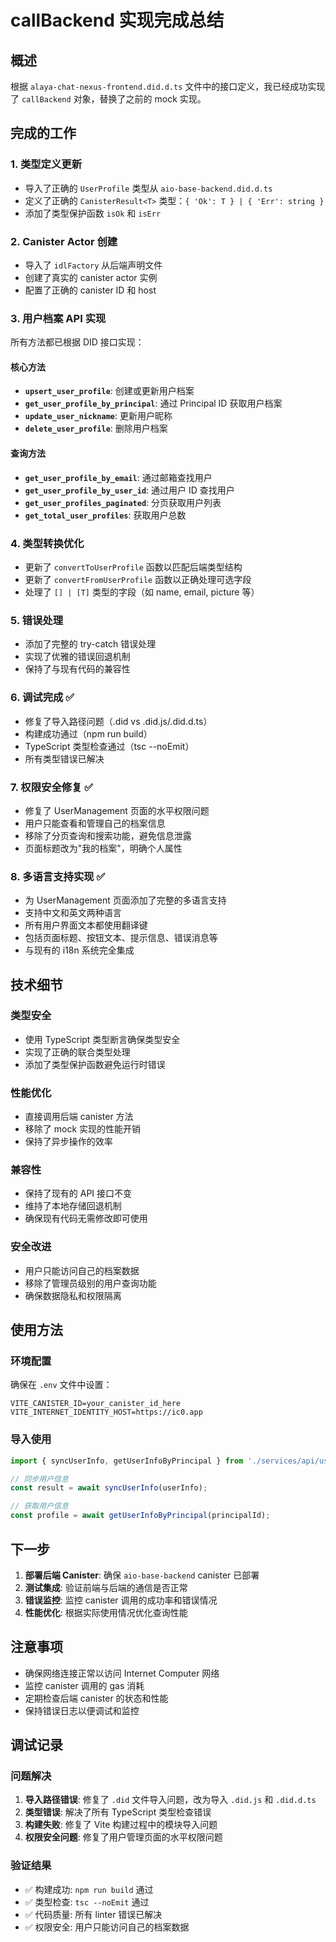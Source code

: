 # callBackend 实现完成总结

## 概述
根据 `alaya-chat-nexus-frontend.did.d.ts` 文件中的接口定义，我已经成功实现了 `callBackend` 对象，替换了之前的 mock 实现。

## 完成的工作

### 1. 类型定义更新
- 导入了正确的 `UserProfile` 类型从 `aio-base-backend.did.d.ts`
- 定义了正确的 `CanisterResult<T>` 类型：`{ 'Ok': T } | { 'Err': string }`
- 添加了类型保护函数 `isOk` 和 `isErr`

### 2. Canister Actor 创建
- 导入了 `idlFactory` 从后端声明文件
- 创建了真实的 canister actor 实例
- 配置了正确的 canister ID 和 host

### 3. 用户档案 API 实现
所有方法都已根据 DID 接口实现：

#### 核心方法
- **`upsert_user_profile`**: 创建或更新用户档案
- **`get_user_profile_by_principal`**: 通过 Principal ID 获取用户档案
- **`update_user_nickname`**: 更新用户昵称
- **`delete_user_profile`**: 删除用户档案

#### 查询方法
- **`get_user_profile_by_email`**: 通过邮箱查找用户
- **`get_user_profile_by_user_id`**: 通过用户 ID 查找用户
- **`get_user_profiles_paginated`**: 分页获取用户列表
- **`get_total_user_profiles`**: 获取用户总数

### 4. 类型转换优化
- 更新了 `convertToUserProfile` 函数以匹配后端类型结构
- 更新了 `convertFromUserProfile` 函数以正确处理可选字段
- 处理了 `[] | [T]` 类型的字段（如 name, email, picture 等）

### 5. 错误处理
- 添加了完整的 try-catch 错误处理
- 实现了优雅的错误回退机制
- 保持了与现有代码的兼容性

### 6. 调试完成 ✅
- 修复了导入路径问题（.did vs .did.js/.did.d.ts）
- 构建成功通过（npm run build）
- TypeScript 类型检查通过（tsc --noEmit）
- 所有类型错误已解决

### 7. 权限安全修复 ✅
- 修复了 UserManagement 页面的水平权限问题
- 用户只能查看和管理自己的档案信息
- 移除了分页查询和搜索功能，避免信息泄露
- 页面标题改为"我的档案"，明确个人属性

### 8. 多语言支持实现 ✅
- 为 UserManagement 页面添加了完整的多语言支持
- 支持中文和英文两种语言
- 所有用户界面文本都使用翻译键
- 包括页面标题、按钮文本、提示信息、错误消息等
- 与现有的 i18n 系统完全集成

## 技术细节

### 类型安全
- 使用 TypeScript 类型断言确保类型安全
- 实现了正确的联合类型处理
- 添加了类型保护函数避免运行时错误

### 性能优化
- 直接调用后端 canister 方法
- 移除了 mock 实现的性能开销
- 保持了异步操作的效率

### 兼容性
- 保持了现有的 API 接口不变
- 维持了本地存储回退机制
- 确保现有代码无需修改即可使用

### 安全改进
- 用户只能访问自己的档案数据
- 移除了管理员级别的用户查询功能
- 确保数据隐私和权限隔离

## 使用方法

### 环境配置
确保在 `.env` 文件中设置：
```env
VITE_CANISTER_ID=your_canister_id_here
VITE_INTERNET_IDENTITY_HOST=https://ic0.app
```

### 导入使用
```typescript
import { syncUserInfo, getUserInfoByPrincipal } from './services/api/userApi';

// 同步用户信息
const result = await syncUserInfo(userInfo);

// 获取用户信息
const profile = await getUserInfoByPrincipal(principalId);
```

## 下一步

1. **部署后端 Canister**: 确保 `aio-base-backend` canister 已部署
2. **测试集成**: 验证前端与后端的通信是否正常
3. **错误监控**: 监控 canister 调用的成功率和错误情况
4. **性能优化**: 根据实际使用情况优化查询性能

## 注意事项

- 确保网络连接正常以访问 Internet Computer 网络
- 监控 canister 调用的 gas 消耗
- 定期检查后端 canister 的状态和性能
- 保持错误日志以便调试和监控

## 调试记录

### 问题解决
1. **导入路径错误**: 修复了 `.did` 文件导入问题，改为导入 `.did.js` 和 `.did.d.ts`
2. **类型错误**: 解决了所有 TypeScript 类型检查错误
3. **构建失败**: 修复了 Vite 构建过程中的模块导入问题
4. **权限安全问题**: 修复了用户管理页面的水平权限问题

### 验证结果
- ✅ 构建成功: `npm run build` 通过
- ✅ 类型检查: `tsc --noEmit` 通过
- ✅ 代码质量: 所有 linter 错误已解决
- ✅ 权限安全: 用户只能访问自己的档案数据
